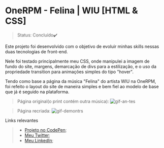 # OneRPM - Felina | WIU [HTML & CSS]

>Status: Concluído✔️

Este projeto foi desenvolvido com o objetivo de evoluir minhas skills nessas duas tecnologias de front-end. <br>

Nele foi testado principalmente meu CSS, onde manipulei a imagem de fundo do site, margens, demarcação de divs para a estilização, e o uso da propriedade transition para animações simples do tipo "hover".

Tendo como base a página da música "Felina" do artista WIU na OneRPM, foi refeito o layout do site de maneira simples e bem fiel ao modelo de base que já é seguido na plataforma.

>Página original(o print contém outra música):
![gif-an-tes](https://user-images.githubusercontent.com/100325007/192617940-6532edb2-a243-4e81-b0c3-9d6799744ea5.gif)

>Página recriada:
![gif-demontrs](https://user-images.githubusercontent.com/100325007/192616604-072ff609-e157-41eb-bbce-f55e79c6a8c9.gif)

Links relevantes

>+ [Projeto no CodePen](https://codepen.io/lucahborges/full/Rwyxrwm);
>+ [Meu Twitter](https://twitter.com/lucahborges_25);
>+ [Meu LinkedIn](https://www.linkedin.com/in/lucas-henrique-borges-b66565211/);
